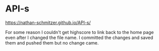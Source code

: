 # API-s
https://nathan-schmitzer.github.io/API-s/

For some reason I couldn't get highscore to link back to the home page even after I changed the file name. I committed the changes and saved them and pushed them but no change came. 
